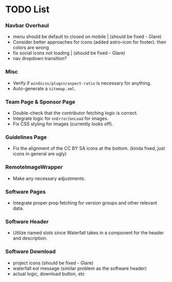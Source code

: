 # TODO List

### Navbar Overhaul

- menu should be default to closed on mobile | (should be fixed - Glare)
- Consider better approaches for icons (added astro-icon for footer). their colors are wrong
- fix social icons not loading | (should be fixed - Glare)
- nav dropdown transition?

### Misc

- Verify if `windicss/plugin/aspect-ratio` is necessary for anything.
- Auto-generate a `sitemap.xml`.

### Team Page & Sponsor Page

- Double-check that the contributor fetching logic is correct.
- Integrate logic for `onError`/`onLoad` for images.
- Fix CSS styling for images (currently looks off).

### Guidelines Page

- Fix the alignment of the CC BY SA icons at the bottom. (kinda fixed, just icons in general are ugly)

### RemoteImageWrapper

- Make any necessary adjustments.

### Software Pages

- Integrate proper prop fetching for version groups and other relevant data.

### Software Header

- Utilize named slots since Waterfall takes in a component for the header and description.

### Software Download

- project icons (should be fixed - Glare)
- waterfall eol message (similar problem as the software header)
- actual logic, download button, etc
